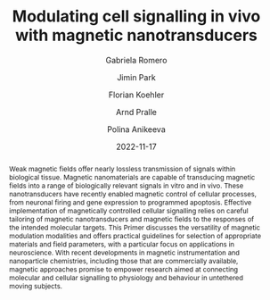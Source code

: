 ---
title: Modulating cell signalling in vivo with magnetic nanotransducers
date: 2022-11-17
publicationDate: 2022-11-17T09:05:05Z
author: [" Gabriela Romero", " Jimin Park", " Florian Koehler", " Arnd Pralle", " Polina Anikeeva"]
publication_types: ["2"]
featured: false
publication: "*Nature Reviews Methods Primers*"

doi: "10.1038/s43586-022-00170-2"
abstract: "Weak magnetic fields offer nearly lossless transmission of signals within biological tissue. Magnetic nanomaterials are capable of transducing magnetic fields into a range of biologically relevant signals in vitro and in vivo. These nanotransducers have recently enabled magnetic control of cellular processes, from neuronal firing and gene expression to programmed apoptosis. Effective implementation of magnetically controlled cellular signalling relies on careful tailoring of magnetic nanotransducers and magnetic fields to the responses of the intended molecular targets. This Primer discusses the versatility of magnetic modulation modalities and offers practical guidelines for selection of appropriate materials and field parameters, with a particular focus on applications in neuroscience. With recent developments in magnetic instrumentation and nanoparticle chemistries, including those that are commercially available, magnetic approaches promise to empower research aimed at connecting molecular and cellular signalling to physiology and behaviour in untethered moving subjects."

---